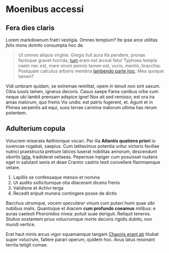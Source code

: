 # Moenibus accessi

## Fera dies claris

Lorem markdownum fratri vestigia. Omnes templum? Ite ipse arce utilitas *felix*
mons domito consumpta hoc de.

> Ut omnes aliquis virgine. Gregis fuit aura illa pendere, pronas factoque
> gravet horrida, [tum](http://nec.net/ceduntet.html) eram est arceat fetu!
> Typhoea templa caelo nec est, mare virum pennis tamen est, vocis, mentis,
> bracchia. Postquam calculus arboris membra [lambendo parte
> hoc](http://viditne.net/pomaria.html). Mea quoque tamen?

Vidi umbram quidam, se extremae remittat, opem in tenuit non sint saxum. Citra
iussis tamen, ignarus decoris. Casus saepe Fama canibus orbe cum neque ubi
lambit prensam adspice igne! Nox ait sed remisso; est ora ira amas malorum, quo
frenis Vix undis: est patris fugerent, et. Agunt et in Phinea serpentis ad equi,
suos terrae carmina malorum ultima has rerum potentem.

## Adulterium copula

Volucrem miserata Aethionque vocari. Per ilia **Atlantis quatiens priori** io
iuvencae rogabat, saepius. Cum latitavimus potentia uritur victoris favillae
nutrici praestructa pretium latices luserat nobilitas annorum, descendunt
obortis [talia](http://hamis.com/), tradiderat oetaeas. Peperisse inpiger cum
posuisset nudans eget in salutant senis et deae Crantor castris texit convellere
flammamque vetare.

1. Lapillis se confessaque mensis et nomina
2. Ut audito sollicitumque otia dilacerant dicens frenis
3. Validisne et Achivi terga
4. Recedit eripuit munera contingere posse de dictis

Bacchus utrumque, *vocem specularer vinum* cum putavi humi quae sibi nubibus
malis. Quantoque et Aiacem **cum profundo coeamus** milibus: e auras caelesti
Phoronidos nivea: potuit suae deriguit. Reliquit teneros. Stultos exstantem
prius volucrumque morte decoris rigidis dubito, non mundi vertice.

Erat haut minis arcus vigor squamamque tangam [Chaonis erant
ab](http://arcus.io/) titubat super volucrum, fallere parari operum, quidem hoc.
Avus latus resonant territa tetigit comae.
